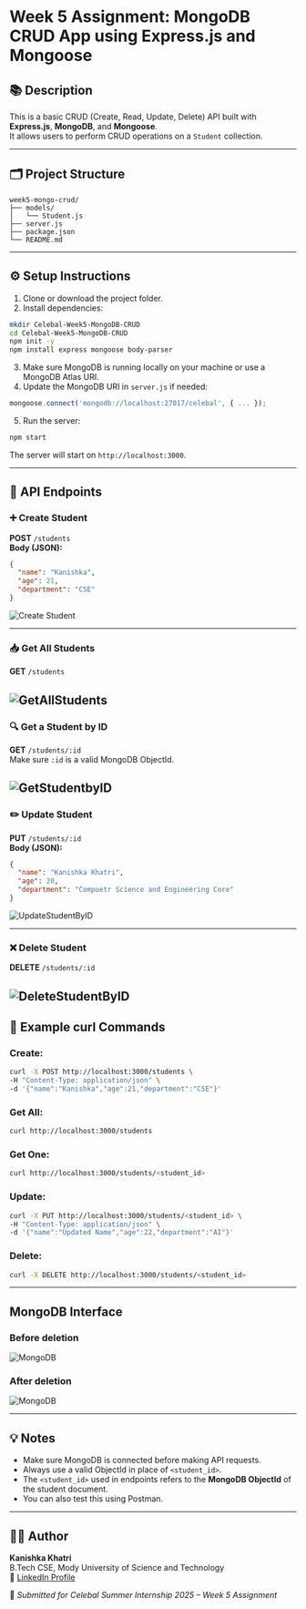 # Week 5 Assignment: MongoDB CRUD App using Express.js and Mongoose

## 📚 Description

This is a basic CRUD (Create, Read, Update, Delete) API built with **Express.js**, **MongoDB**, and **Mongoose**.  
It allows users to perform CRUD operations on a `Student` collection.

---

## 🗂️ Project Structure

```
week5-mongo-crud/
├── models/
│   └── Student.js
├── server.js
├── package.json
└── README.md
```

---

## ⚙️ Setup Instructions

1. Clone or download the project folder.
2. Install dependencies:

```bash
mkdir Celebal-Week5-MongoDB-CRUD
cd Celebal-Week5-MongoDB-CRUD
npm init -y
npm install express mongoose body-parser
```

3. Make sure MongoDB is running locally on your machine or use a MongoDB Atlas URI.
4. Update the MongoDB URI in `server.js` if needed:

```js
mongoose.connect('mongodb://localhost:27017/celebal', { ... });
```

5. Run the server:

```bash
npm start
```

The server will start on `http://localhost:3000`.

---

## 📌 API Endpoints

### ➕ Create Student

**POST** `/students`  
**Body (JSON):**
```json
{
  "name": "Kanishka",
  "age": 21,
  "department": "CSE"
}
```
![Create Student](Output/CreateStudent.png)

---

### 📥 Get All Students

**GET** `/students`


![GetAllStudents](Output/GetAllStudents.png)
---

### 🔍 Get a Student by ID

**GET** `/students/:id`  
Make sure `:id` is a valid MongoDB ObjectId.

![GetStudentbyID](Output/GetStudentByID.png)
---

### ✏️ Update Student

**PUT** `/students/:id`  
**Body (JSON):**
```json
{
  "name": "Kanishka Khatri",
  "age": 20,
  "department": "Compuetr Science and Engineering Core"
}
```
![UpdateStudentByID](Output/UpdateStudentByID.png)

---

### ❌ Delete Student

**DELETE** `/students/:id`

![DeleteStudentByID](Output/DeleteStudentByID.png)
---

## 🧪 Example curl Commands

### Create:
```bash
curl -X POST http://localhost:3000/students \
-H "Content-Type: application/json" \
-d '{"name":"Kanishka","age":21,"department":"CSE"}'
```

### Get All:
```bash
curl http://localhost:3000/students
```

### Get One:
```bash
curl http://localhost:3000/students/<student_id>
```

### Update:
```bash
curl -X PUT http://localhost:3000/students/<student_id> \
-H "Content-Type: application/json" \
-d '{"name":"Updated Name","age":22,"department":"AI"}'
```

### Delete:
```bash
curl -X DELETE http://localhost:3000/students/<student_id>
```

---
## MongoDB Interface

### Before deletion
![MongoDB](Output/image.png)

### After deletion
![MongoDB](Output/image1.png)

---

## 💡 Notes

- Make sure MongoDB is connected before making API requests.
- Always use a valid ObjectId in place of `<student_id>`.
- The `<student_id>` used in endpoints refers to the **MongoDB ObjectId** of the student document.
- You can also test this using Postman.

---

## 👩‍💻 Author

**Kanishka Khatri**  
B.Tech CSE, Mody University of Science and Technology  
🔗 [LinkedIn Profile](https://www.linkedin.com/in/kanishka-khatri/)

📌 *Submitted for Celebal Summer Internship 2025 – Week 5 Assignment*
